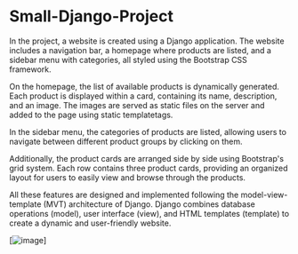 # Small-Django-Project
In the project, a website is created using a Django application. The website includes a navigation bar, a homepage where products are listed, and a sidebar menu with categories, all styled using the Bootstrap CSS framework.

On the homepage, the list of available products is dynamically generated. Each product is displayed within a card, containing its name, description, and an image. The images are served as static files on the server and added to the page using static templatetags.

In the sidebar menu, the categories of products are listed, allowing users to navigate between different product groups by clicking on them.

Additionally, the product cards are arranged side by side using Bootstrap's grid system. Each row contains three product cards, providing an organized layout for users to easily view and browse through the products.

All these features are designed and implemented following the model-view-template (MVT) architecture of Django. Django combines database operations (model), user interface (view), and HTML templates (template) to create a dynamic and user-friendly website.

[![image](https://github.com/SUmidcyber/Small-Django-Project/assets/134206387/b6cc7031-d8b3-4a71-9739-59181bf3f584)]
